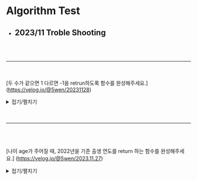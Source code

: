 # Algorithm Test

* ## 2023/11 Troble Shooting 


<br/><br/>



--- 
<br/><br/>
 [두 수가 같으면 1 다르면 -1을 retrun하도록 함수를 완성해주세요.] (https://velog.io/@5wen/20231128)

<details>
<summary>접기/펼치기</summary>

<!-- summary 아래 한칸 공백 두어야함 -->
## 정답 코드
```SWIFT
     func solution(_ num1:Int, _ num2:Int) -> Int { 
    if num1 == num2 {
        return 1
    } else {
        return -1
    }
      }
```
 
</details> <br/><br/>


--- 
<br/><br/>  
[나이 age가 주어질 때, 2022년을 기준 출생 연도를 return 하는 함수를 완성해주세요.] (https://velog.io/@5wen/2023.11.27)

<details>
<summary>접기/펼치기</summary>

<!-- summary 아래 한칸 공백 두어야함 -->
## 정답 코드
```SWIFT
     import Foundation

     func solution(_ age:Int) -> Int {
   
     var year: Int = 2022
    
     return year-(age-1)
     }
```

</details> <br/><br/>